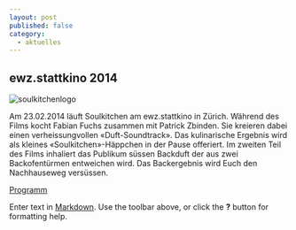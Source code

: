 ```yaml
---
layout: post
published: false
category: 
  - aktuelles
---
```


## ewz.stattkino 2014
![soulkitchenlogo](/assets/images/galerie/soulkitchen1.jpg)

> 
Am 23.02.2014 läuft Soulkitchen am ewz.stattkino in Zürich.
Während des Films kocht Fabian Fuchs zusammen mit Patrick Zbinden. Sie kreieren dabei einen verheissungvollen «Duft-Soundtrack». Das kulinarische Ergebnis wird als kleines «Soulkitchen»-Häppchen in der Pause offeriert. Im zweiten Teil des Films inhaliert das Publikum süssen Backduft der aus zwei Backofentürmen entweichen wird. Das Backergebnis wird Euch den Nachhauseweg versüssen.

[Programm](http://ewz.stattkino.com/2014/de/programm.html#lentr20)
 
Enter text in [Markdown](http://daringfireball.net/projects/markdown/). Use the toolbar above, or click the **?** button for formatting help.

